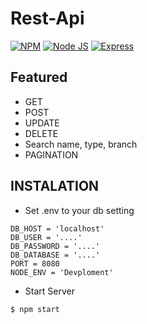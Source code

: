 # Rest-Api

[![NPM](https://img.shields.io/badge/npm-v6.9.0-brightgreen)]()
[![Node JS](https://img.shields.io/badge/node%20JS-v10.16.2-green)](https://nodejs.org/en/)
[![Express](https://img.shields.io/badge/Express-V4.17.1-lightgrey)](https://expressjs.com/)

## Featured

- GET
- POST
- UPDATE
- DELETE
- Search name, type, branch
- PAGINATION

## INSTALATION

- Set .env to your db setting

```
DB_HOST = 'localhost'
DB_USER = '....'
DB_PASSWORD = '....'
DB_DATABASE = '....'
PORT = 8080
NODE_ENV = 'Devploment'
```

- Start Server

```
$ npm start
```
